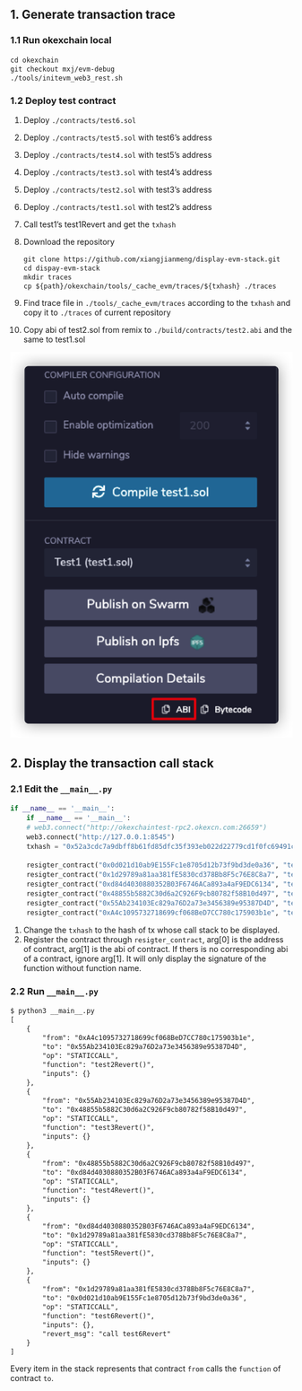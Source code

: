 ## 1. Generate transaction trace

### 1.1 Run okexchain local

```
cd okexchain
git checkout mxj/evm-debug
./tools/initevm_web3_rest.sh
```

### 1.2 Deploy test contract

1. Deploy `./contracts/test6.sol` 

2. Deploy `./contracts/test5.sol` with test6’s address

3. Deploy `./contracts/test4.sol` with test5’s address

4. Deploy `./contracts/test3.sol` with test4’s address

5. Deploy `./contracts/test2.sol` with test3’s address

6. Deploy `./contracts/test1.sol` with test2’s address

7. Call test1’s test1Revert and get the `txhash`

8. Download the repository

   ```
   git clone https://github.com/xiangjianmeng/display-evm-stack.git
   cd dispay-evm-stack
   mkdir traces
   cp ${path}/okexchain/tools/_cache_evm/traces/${txhash} ./traces
   ```
   
9. Find trace file in `./tools/_cache_evm/traces` according to the `txhash` and copy it to `./traces` of current repository


10. Copy abi of test2.sol from remix to `./build/contracts/test2.abi` and the same to test1.sol

   ![image-20210218113915368](./img/image-20210218113915368.png)

## 2. Display the transaction call stack

### 2.1 Edit the `__main__.py`

```python
if __name__ == '__main__':
    if __name__ == '__main__':
    # web3.connect("http://okexchaintest-rpc2.okexcn.com:26659")
    web3.connect("http://127.0.0.1:8545")
    txhash = "0x52a3cdc7a9dbff8b61fd85dfc35f393eb022d22779cd1f0fc69491c3aee4b61a"

    resigter_contract("0x0d021d10ab9E155Fc1e8705d12b73f9bd3de0a36", "test6.abi")
    resigter_contract("0x1d29789a81aa381fE5830cd378Bb8F5c76E8C8a7", "test5.abi")
    resigter_contract("0xd84d4030880352B03F6746ACa893a4aF9EDC6134", "test4.abi")
    resigter_contract("0x48855b5882C30d6a2C926F9cb80782f58B10d497", "test3.abi")
    resigter_contract("0x55Ab234103Ec829a76D2a73e3456389e95387D4D", "test2.abi")
    resigter_contract("0xA4c1095732718699cf068BeD7CC780c175903b1e", "test1.abi")
```

1. Change the `txhash` to the hash of tx whose call stack to be displayed.
2. Register the contract through `resigter_contract`, arg[0] is the address of contract, arg[1] is the abi of contract. If thers is no corresponding abi of a contract, ignore arg[1]. It will only display the signature of the function without function name.

### 2.2 Run `__main__.py`

```
$ python3 __main__.py  
[
    {
        "from": "0xA4c1095732718699cf068BeD7CC780c175903b1e",
        "to": "0x55Ab234103Ec829a76D2a73e3456389e95387D4D",
        "op": "STATICCALL",
        "function": "test2Revert()",
        "inputs": {}
    },
    {
        "from": "0x55Ab234103Ec829a76D2a73e3456389e95387D4D",
        "to": "0x48855b5882C30d6a2C926F9cb80782f58B10d497",
        "op": "STATICCALL",
        "function": "test3Revert()",
        "inputs": {}
    },
    {
        "from": "0x48855b5882C30d6a2C926F9cb80782f58B10d497",
        "to": "0xd84d4030880352B03F6746ACa893a4aF9EDC6134",
        "op": "STATICCALL",
        "function": "test4Revert()",
        "inputs": {}
    },
    {
        "from": "0xd84d4030880352B03F6746ACa893a4aF9EDC6134",
        "to": "0x1d29789a81aa381fE5830cd378Bb8F5c76E8C8a7",
        "op": "STATICCALL",
        "function": "test5Revert()",
        "inputs": {}
    },
    {
        "from": "0x1d29789a81aa381fE5830cd378Bb8F5c76E8C8a7",
        "to": "0x0d021d10ab9E155Fc1e8705d12b73f9bd3de0a36",
        "op": "STATICCALL",
        "function": "test6Revert()",
        "inputs": {},
        "revert_msg": "call test6Revert"
    }
]                                                                                                                                                                          
```

Every item in the stack represents that contract `from` calls the `function` of contract `to`.











